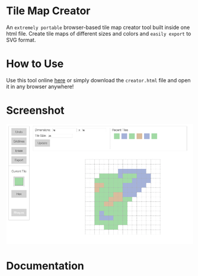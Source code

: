 # Tile Map Creator

An `extremely portable` browser-based tile map creator tool built inside one html file. Create tile maps of different sizes and colors and `easily export` to SVG format.

# How to Use

Use this tool online [here](https://strawstack.github.io/TileMapCreator/) or simply download the `creator.html` file and open it in any browser anywhere!

# Screenshot

[![](./screenshot.png)](https://strawstack.github.io/TileMapCreator/)

# Documentation
